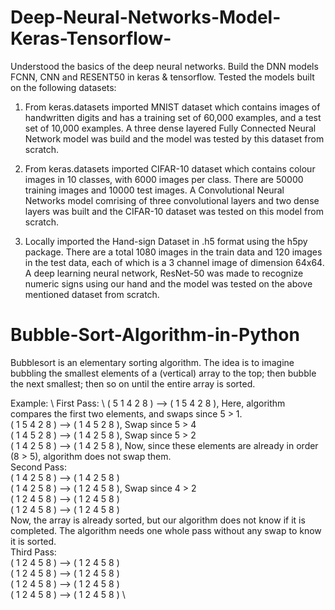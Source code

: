# Deep-Neural-Networks-Model-Keras-Tensorflow-
Understood the basics of the deep neural networks. Build the DNN models FCNN, CNN and RESENT50 in keras & tensorflow. Tested the models built on the following datasets:

1. From keras.datasets imported MNIST dataset which contains images of handwritten digits and has a training set of 60,000 examples, and a test set of 10,000 examples. A three dense layered Fully Connected Neural Network model was build and the model was tested by this dataset from scratch.

2. From keras.datasets imported CIFAR-10 dataset which contains colour images in 10 classes, with 6000 images per class. There are 50000 training images and 10000 test         images. A Convolutional Neural Networks model comrising of three convolutional layers and two dense layers was built and the CIFAR-10 dataset was tested on this model from scratch.

3. Locally imported the Hand-sign Dataset in .h5 format using the h5py package. There are a total 1080 images in the train data and 120 images in the test data, each of which is a 3 channel image of dimension 64x64. A deep learning neural network, ResNet-50 was made to recognize numeric signs using our hand and the model was tested on the above mentioned dataset from scratch.


# Bubble-Sort-Algorithm-in-Python
Bubblesort is an elementary sorting algorithm. The idea is to
imagine bubbling the smallest elements of a (vertical) array to the
top; then bubble the next smallest; then so on until the entire
array is sorted.

Example: \ 
First Pass: \ 
( 5 1 4 2 8 ) –> ( 1 5 4 2 8 ), Here, algorithm compares the first two elements, and swaps since 5 > 1. \
( 1 5 4 2 8 ) –>  ( 1 4 5 2 8 ), Swap since 5 > 4 \
( 1 4 5 2 8 ) –>  ( 1 4 2 5 8 ), Swap since 5 > 2 \
( 1 4 2 5 8 ) –> ( 1 4 2 5 8 ), Now, since these elements are already in order (8 > 5), algorithm does not swap them.\
Second Pass: \
( 1 4 2 5 8 ) –> ( 1 4 2 5 8 ) \
( 1 4 2 5 8 ) –> ( 1 2 4 5 8 ), Swap since 4 > 2 \
( 1 2 4 5 8 ) –> ( 1 2 4 5 8 ) \
( 1 2 4 5 8 ) –>  ( 1 2 4 5 8 ) \
Now, the array is already sorted, but our algorithm does not know if it is completed. The algorithm needs one whole pass without any swap to know it is sorted. \
Third Pass: \
( 1 2 4 5 8 ) –> ( 1 2 4 5 8 ) \
( 1 2 4 5 8 ) –> ( 1 2 4 5 8 ) \
( 1 2 4 5 8 ) –> ( 1 2 4 5 8 ) \
( 1 2 4 5 8 ) –> ( 1 2 4 5 8 ) \

